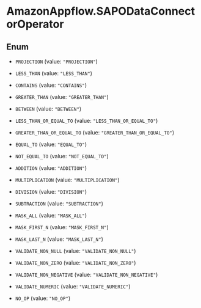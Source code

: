 # AmazonAppflow.SAPODataConnectorOperator

## Enum


* `PROJECTION` (value: `"PROJECTION"`)

* `LESS_THAN` (value: `"LESS_THAN"`)

* `CONTAINS` (value: `"CONTAINS"`)

* `GREATER_THAN` (value: `"GREATER_THAN"`)

* `BETWEEN` (value: `"BETWEEN"`)

* `LESS_THAN_OR_EQUAL_TO` (value: `"LESS_THAN_OR_EQUAL_TO"`)

* `GREATER_THAN_OR_EQUAL_TO` (value: `"GREATER_THAN_OR_EQUAL_TO"`)

* `EQUAL_TO` (value: `"EQUAL_TO"`)

* `NOT_EQUAL_TO` (value: `"NOT_EQUAL_TO"`)

* `ADDITION` (value: `"ADDITION"`)

* `MULTIPLICATION` (value: `"MULTIPLICATION"`)

* `DIVISION` (value: `"DIVISION"`)

* `SUBTRACTION` (value: `"SUBTRACTION"`)

* `MASK_ALL` (value: `"MASK_ALL"`)

* `MASK_FIRST_N` (value: `"MASK_FIRST_N"`)

* `MASK_LAST_N` (value: `"MASK_LAST_N"`)

* `VALIDATE_NON_NULL` (value: `"VALIDATE_NON_NULL"`)

* `VALIDATE_NON_ZERO` (value: `"VALIDATE_NON_ZERO"`)

* `VALIDATE_NON_NEGATIVE` (value: `"VALIDATE_NON_NEGATIVE"`)

* `VALIDATE_NUMERIC` (value: `"VALIDATE_NUMERIC"`)

* `NO_OP` (value: `"NO_OP"`)


